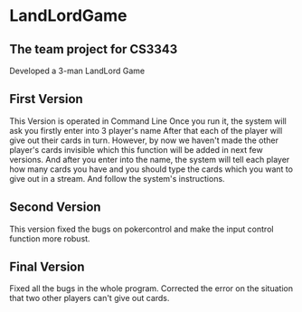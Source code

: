 # LandLordGame
## The team project for CS3343 
Developed a 3-man LandLord Game

## First Version
This Version is operated in Command Line
Once you run it, the system will ask you firstly enter into 3 player's name 
After that each of the player will give out their cards in turn. 
However, by now we haven't made the other player's cards invisible which this function will be added in next few versions.
And after you enter into the name, the system will tell each player how many cards you have and you should type the cards which you want to give out in a stream. And follow the system's instructions.

## Second Version

This version fixed the bugs on pokercontrol and make the input control function more robust.  

## Final Version

Fixed all the bugs in the whole program. Corrected the error on the situation that two other players can't give out cards.



